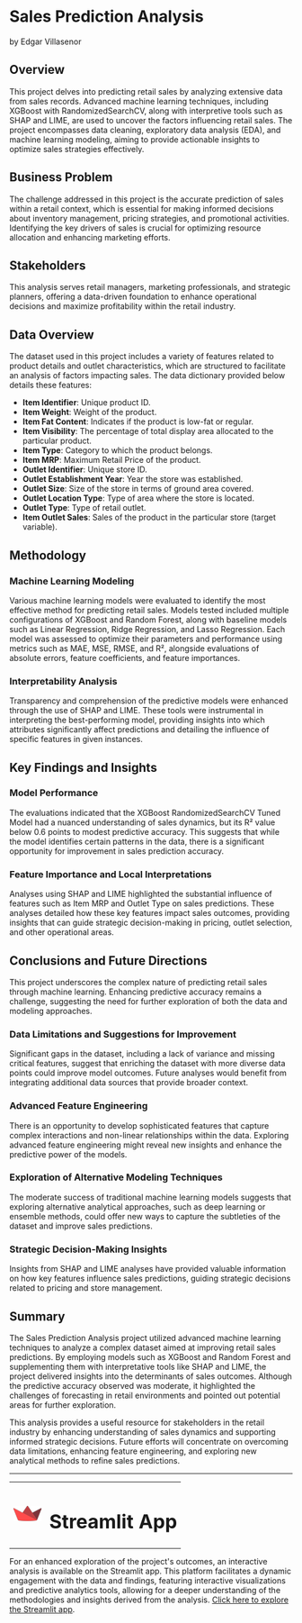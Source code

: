 # Sales Prediction Analysis
by Edgar Villasenor

## Overview

This project delves into predicting retail sales by analyzing extensive data from sales records. Advanced machine learning techniques, including XGBoost with RandomizedSearchCV, along with interpretive tools such as SHAP and LIME, are used to uncover the factors influencing retail sales. The project encompasses data cleaning, exploratory data analysis (EDA), and machine learning modeling, aiming to provide actionable insights to optimize sales strategies effectively.

## Business Problem

The challenge addressed in this project is the accurate prediction of sales within a retail context, which is essential for making informed decisions about inventory management, pricing strategies, and promotional activities. Identifying the key drivers of sales is crucial for optimizing resource allocation and enhancing marketing efforts.

## Stakeholders

This analysis serves retail managers, marketing professionals, and strategic planners, offering a data-driven foundation to enhance operational decisions and maximize profitability within the retail industry.

## Data Overview

The dataset used in this project includes a variety of features related to product details and outlet characteristics, which are structured to facilitate an analysis of factors impacting sales. The data dictionary provided below details these features:

- **Item Identifier**: Unique product ID.
- **Item Weight**: Weight of the product.
- **Item Fat Content**: Indicates if the product is low-fat or regular.
- **Item Visibility**: The percentage of total display area allocated to the particular product.
- **Item Type**: Category to which the product belongs.
- **Item MRP**: Maximum Retail Price of the product.
- **Outlet Identifier**: Unique store ID.
- **Outlet Establishment Year**: Year the store was established.
- **Outlet Size**: Size of the store in terms of ground area covered.
- **Outlet Location Type**: Type of area where the store is located.
- **Outlet Type**: Type of retail outlet.
- **Item Outlet Sales**: Sales of the product in the particular store (target variable).

## Methodology

### Machine Learning Modeling
Various machine learning models were evaluated to identify the most effective method for predicting retail sales. Models tested included multiple configurations of XGBoost and Random Forest, along with baseline models such as Linear Regression, Ridge Regression, and Lasso Regression. Each model was assessed to optimize their parameters and performance using metrics such as MAE, MSE, RMSE, and R², alongside evaluations of absolute errors, feature coefficients, and feature importances.

### Interpretability Analysis
Transparency and comprehension of the predictive models were enhanced through the use of SHAP and LIME. These tools were instrumental in interpreting the best-performing model, providing insights into which attributes significantly affect predictions and detailing the influence of specific features in given instances.

## Key Findings and Insights

### Model Performance
The evaluations indicated that the XGBoost RandomizedSearchCV Tuned Model had a nuanced understanding of sales dynamics, but its R² value below 0.6 points to modest predictive accuracy. This suggests that while the model identifies certain patterns in the data, there is a significant opportunity for improvement in sales prediction accuracy.

### Feature Importance and Local Interpretations
Analyses using SHAP and LIME highlighted the substantial influence of features such as Item MRP and Outlet Type on sales predictions. These analyses detailed how these key features impact sales outcomes, providing insights that can guide strategic decision-making in pricing, outlet selection, and other operational areas.

## Conclusions and Future Directions

This project underscores the complex nature of predicting retail sales through machine learning. Enhancing predictive accuracy remains a challenge, suggesting the need for further exploration of both the data and modeling approaches.

### Data Limitations and Suggestions for Improvement
Significant gaps in the dataset, including a lack of variance and missing critical features, suggest that enriching the dataset with more diverse data points could improve model outcomes. Future analyses would benefit from integrating additional data sources that provide broader context.

### Advanced Feature Engineering
There is an opportunity to develop sophisticated features that capture complex interactions and non-linear relationships within the data. Exploring advanced feature engineering might reveal new insights and enhance the predictive power of the models.

### Exploration of Alternative Modeling Techniques
The moderate success of traditional machine learning models suggests that exploring alternative analytical approaches, such as deep learning or ensemble methods, could offer new ways to capture the subtleties of the dataset and improve sales predictions.

### Strategic Decision-Making Insights
Insights from SHAP and LIME analyses have provided valuable information on how key features influence sales predictions, guiding strategic decisions related to pricing and store management.

## Summary

The Sales Prediction Analysis project utilized advanced machine learning techniques to analyze a complex dataset aimed at improving retail sales predictions. By employing models such as XGBoost and Random Forest and supplementing them with interpretative tools like SHAP and LIME, the project delivered insights into the determinants of sales outcomes. Although the predictive accuracy observed was moderate, it highlighted the challenges of forecasting in retail environments and pointed out potential areas for further exploration.

This analysis provides a useful resource for stakeholders in the retail industry by enhancing understanding of sales dynamics and supporting informed strategic decisions. Future efforts will concentrate on overcoming data limitations, enhancing feature engineering, and exploring new analytical methods to refine sales predictions.



***

<table border="0" cellspacing="0" cellpadding="0">
<tr>
<td style="text-align: center; vertical-align: middle; border: 0; outline: 0;">
<img alt="Streamlit Logo" src="https://raw.githubusercontent.com/Jl02C08Jl15Me08Ea13Nc24/Jl02C08Jl15Me08Ea13Nc24-01/main/images/logos/streamlit_logo.png" width="50">
</td>
<td style="text-align: center; vertical-align: middle; border: 0; outline: 0;">
<h1 style="font-size: 34px;">Streamlit App</h1>
</td>
</tr>
</table>

For an enhanced exploration of the project's outcomes, an interactive analysis is available on the Streamlit app. This platform facilitates a dynamic engagement with the data and findings, featuring interactive visualizations and predictive analytics tools, allowing for a deeper understanding of the methodologies and insights derived from the analysis. [Click here to explore the Streamlit app](https://edgar-villasenor-sales-prediction-analysis.streamlit.app/).